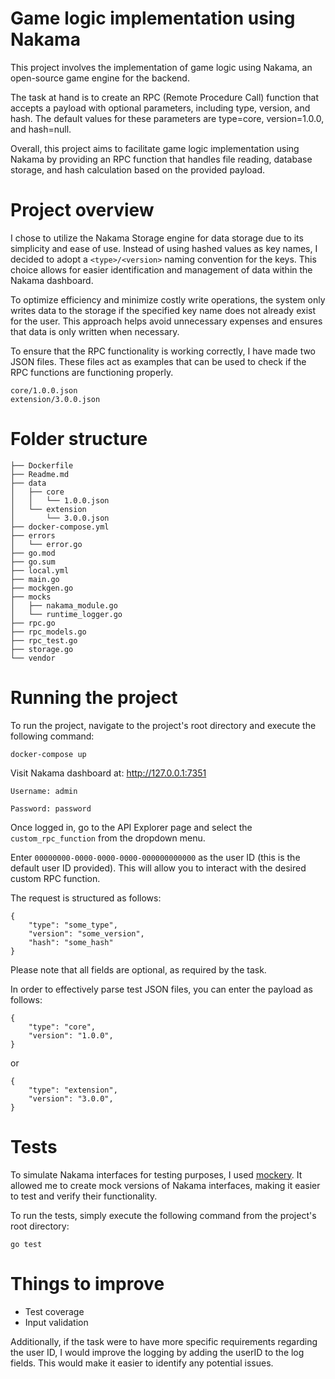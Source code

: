 # Game logic implementation using Nakama

This project involves the implementation of game logic using Nakama, an open-source game engine for the backend.

The task at hand is to create an RPC (Remote Procedure Call) function that accepts a payload with optional parameters, including type, version, and hash. The default values for these parameters are type=core, version=1.0.0, and hash=null.

Overall, this project aims to facilitate game logic implementation using Nakama by providing an RPC function that handles file reading, database storage, and hash calculation based on the provided payload.

# Project overview

I chose to utilize the Nakama Storage engine for data storage due to its simplicity and ease of use. Instead of using hashed values as key names, I decided to adopt a `<type>/<version>` naming convention for the keys. This choice allows for easier identification and management of data within the Nakama dashboard.

To optimize efficiency and minimize costly write operations, the system only writes data to the storage if the specified key name does not already exist for the user. This approach helps avoid unnecessary expenses and ensures that data is only written when necessary.

To ensure that the RPC functionality is working correctly, I have made two JSON files. These files act as examples that can be used to check if the RPC functions are functioning properly.

```
core/1.0.0.json
extension/3.0.0.json
```
# Folder structure

``` tree 
├── Dockerfile
├── Readme.md
├── data
│   ├── core
│   │   └── 1.0.0.json
│   └── extension
│       └── 3.0.0.json
├── docker-compose.yml
├── errors
│   └── error.go
├── go.mod
├── go.sum
├── local.yml
├── main.go
├── mockgen.go
├── mocks
│   ├── nakama_module.go
│   └── runtime_logger.go
├── rpc.go
├── rpc_models.go
├── rpc_test.go
├── storage.go
└── vendor
```

# Running the project
To run the project, navigate to the project's root directory and execute the following command:
```
docker-compose up
```
Visit Nakama dashboard at: http://127.0.0.1:7351

`Username: admin`

`Password: password`

Once logged in, go to the API Explorer page and select the `custom_rpc_function` from the dropdown menu.

Enter `00000000-0000-0000-0000-000000000000` as the user ID (this is the default user ID provided). This will allow you to interact with the desired custom RPC function.

The request is structured as follows:
```
{
    "type": "some_type",
    "version": "some_version",
    "hash": "some_hash"
}
```
Please note that all fields are optional, as required by the task. 

In order to effectively parse test JSON files, you can enter the payload as follows:
```
{
    "type": "core",
    "version": "1.0.0",
}
```
or
```
{
    "type": "extension",
    "version": "3.0.0",
}
```
# Tests

To simulate Nakama interfaces for testing purposes, I used [mockery](https://github.com/vektra/mockery). It allowed me to create mock versions of Nakama interfaces, making it easier to test and verify their functionality.

To run the tests, simply execute the following command from the project's root directory:

```
go test
```

# Things to improve

* Test coverage
* Input validation

Additionally, if the task were to have more specific requirements regarding the user ID, I would improve the logging by adding the userID to the log fields. This would make it easier to identify any potential issues.